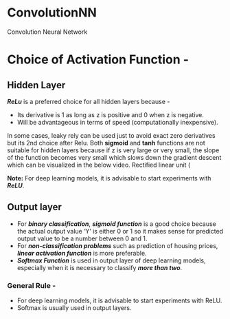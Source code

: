 # ConvolutionNN
Convolution Neural Network

# Choice of Activation Function -


## Hidden Layer 

***ReLu*** is a preferred choice for all hidden layers because -

 * Its derivative is 1 as long as z is positive and 0 when z is negative.
 * Will be advantageous in terms of speed (computationally inexpensive).
 
In some cases, leaky rely can be used just to avoid exact zero derivatives but its 2nd choice after Relu.
Both **sigmoid** and **tanh** functions are not suitable for hidden layers because if z is very large or very small, the slope of the function becomes very small which slows down the gradient descent which can be visualized in the below video. Rectified linear unit (


**Note:** For deep learning models, it is advisable to start experiments with ***ReLU***.


## Output layer

 * For ***binary classification***, ***sigmoid function*** is a good choice because the actual output value ‘Y’ is either 0 or 1 so it makes sense for predicted output value to be a number between 0 and 1.
 * For ***non-classification problems*** such as prediction of housing prices, ***linear activation function*** is more preferable.
 * ***Softmax Function*** is used in output layer of deep learning models, especially when it is necessary to classify ***more than two***.


### General Rule - 
  *  For deep learning models, it is advisable to start experiments with ReLU.
  *  Softmax is usually used in output layers.


